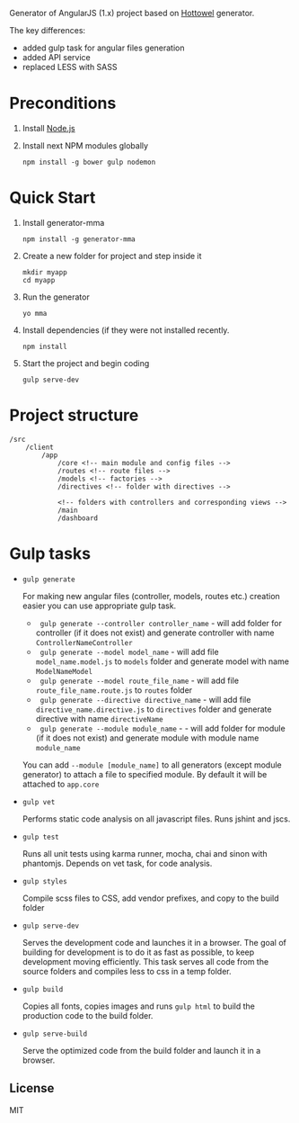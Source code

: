 Generator of AngularJS (1.x) project based on [Hottowel](https://github.com/johnpapa/generator-hottowel) generator.

The key differences:
- added gulp task for angular files generation
- added API service
- replaced LESS with SASS

# Preconditions

1. Install [Node.js](http://nodejs.org)
2. Install next NPM modules globally

    ```
    npm install -g bower gulp nodemon 
    ```
    
# Quick Start

1. Install generator-mma
    ```
    npm install -g generator-mma
    ```

2. Create a new folder for project and step inside it
    ``` 
    mkdir myapp
    cd myapp
    ```
    
3. Run the generator 
    ```
    yo mma 
    ```

4. Install dependencies (if they were not installed recently.
    ```
    npm install
    ```

5. Start the project and begin coding
    ```
    gulp serve-dev
    ```

# Project structure

    /src
        /client
            /app
                /core <!-- main module and config files -->
                /routes <!-- route files -->
                /models <!-- factories -->
                /directives <!-- folder with directives -->
                
                <!-- folders with controllers and corresponding views -->
                /main
                /dashboard

# Gulp tasks

- ``` gulp generate ```

    For making new angular files (controller, models, routes etc.) creation easier you can use appropriate gulp task.
    
    * ``` gulp generate --controller controller_name``` - will add folder for controller (if it does not exist) and generate controller with name ```ControllerNameController```
    * ``` gulp generate --model model_name``` - will add file ```model_name.model.js``` to ```models``` folder and generate model with name ```ModelNameModel```
    * ``` gulp generate --model route_file_name``` - will add file ```route_file_name.route.js``` to ```routes``` folder
    * ``` gulp generate --directive directive_name``` - will add file ```directive_name.directive.js``` to ```directives``` folder and generate directive with name ```directiveName```
    * ``` gulp generate --module module_name``` - - will add folder for module (if it does not exist) and generate module with module name ```module_name```
    
    You can add ```--module [module_name]``` to all generators (except module generator) to attach a file to specified module. By default it will be attached to ```app.core```
    
- `gulp vet`

    Performs static code analysis on all javascript files. Runs jshint and jscs.
    
- `gulp test`

    Runs all unit tests using karma runner, mocha, chai and sinon with phantomjs. Depends on vet task, for code analysis.
    
- `gulp styles`

    Compile scss files to CSS, add vendor prefixes, and copy to the build folder

- `gulp serve-dev`

    Serves the development code and launches it in a browser. The goal of building for development is to do it as fast as possible, to keep development moving efficiently. This task serves all code from the source folders and compiles less to css in a temp folder.
    
- `gulp build`

    Copies all fonts, copies images and runs `gulp html` to build the production code to the build folder.
    
- `gulp serve-build`

    Serve the optimized code from the build folder and launch it in a browser.
    
## License

MIT
